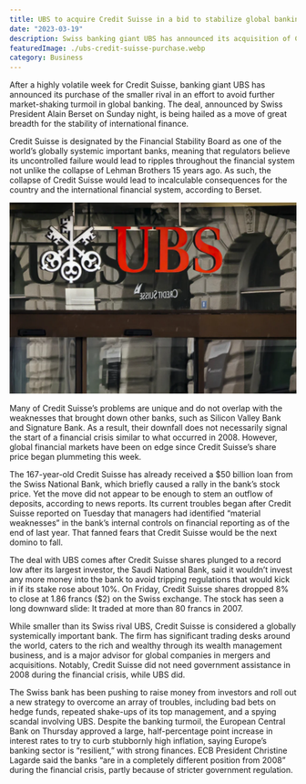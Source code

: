 ```yaml
---
title: UBS to acquire Credit Suisse in a bid to stabilize global banking
date: "2023-03-19"
description: Swiss banking giant UBS has announced its acquisition of Credit Suisse, its smaller rival, to avoid further market-shaking turmoil in global banking. The announcement was made by Swiss President Alain Berset on Sunday night. Credit Suisse is designated by the Financial Stability Board as one of the world’s globally systemic important banks, and its uncontrolled failure would lead to ripples throughout the financial system similar to the collapse of Lehman Brothers in 2008. Although smaller than Credit Suisse, UBS is considered a globally systemically important bank and caters to the wealthy through its wealth management business. The move comes after Credit Suisse received a $50 billion loan from the Swiss National Bank, which did not appear to stem an outflow of deposits. Despite the banking turmoil, the European Central Bank approved a large, half-percentage point increase in interest rates to try to curb stubbornly high inflation, saying Europe’s banking sector is “resilient,” with strong finances.
featuredImage: ./ubs-credit-suisse-purchase.webp
category: Business
---
```



After a highly volatile week for Credit Suisse, banking giant UBS has announced its purchase of the smaller rival in an effort to avoid further market-shaking turmoil in global banking. The deal, announced by Swiss President Alain Berset on Sunday night, is being hailed as a move of great breadth for the stability of international finance.

Credit Suisse is designated by the Financial Stability Board as one of the world’s globally systemic important banks, meaning that regulators believe its uncontrolled failure would lead to ripples throughout the financial system not unlike the collapse of Lehman Brothers 15 years ago. As such, the collapse of Credit Suisse would lead to incalculable consequences for the country and the international financial system, according to Berset.

![ubs-credit-suisse-purchase](./ubs-credit-suisse-purchase.webp)



Many of Credit Suisse’s problems are unique and do not overlap with the weaknesses that brought down other banks, such as Silicon Valley Bank and Signature Bank. As a result, their downfall does not necessarily signal the start of a financial crisis similar to what occurred in 2008. However, global financial markets have been on edge since Credit Suisse’s share price began plummeting this week.

The 167-year-old Credit Suisse has already received a $50 billion loan from the Swiss National Bank, which briefly caused a rally in the bank’s stock price. Yet the move did not appear to be enough to stem an outflow of deposits, according to news reports. Its current troubles began after Credit Suisse reported on Tuesday that managers had identified “material weaknesses” in the bank’s internal controls on financial reporting as of the end of last year. That fanned fears that Credit Suisse would be the next domino to fall.

The deal with UBS comes after Credit Suisse shares plunged to a record low after its largest investor, the Saudi National Bank, said it wouldn’t invest any more money into the bank to avoid tripping regulations that would kick in if its stake rose about 10%. On Friday, Credit Suisse shares dropped 8% to close at 1.86 francs ($2) on the Swiss exchange. The stock has seen a long downward slide: It traded at more than 80 francs in 2007.

While smaller than its Swiss rival UBS, Credit Suisse is considered a globally systemically important bank. The firm has significant trading desks around the world, caters to the rich and wealthy through its wealth management business, and is a major advisor for global companies in mergers and acquisitions. Notably, Credit Suisse did not need government assistance in 2008 during the financial crisis, while UBS did.

The Swiss bank has been pushing to raise money from investors and roll out a new strategy to overcome an array of troubles, including bad bets on hedge funds, repeated shake-ups of its top management, and a spying scandal involving UBS. Despite the banking turmoil, the European Central Bank on Thursday approved a large, half-percentage point increase in interest rates to try to curb stubbornly high inflation, saying Europe’s banking sector is “resilient,” with strong finances. ECB President Christine Lagarde said the banks “are in a completely different position from 2008” during the financial crisis, partly because of stricter government regulation.



